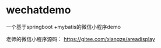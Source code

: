 # wechatdemo
一个基于springboot +mybatis的微信小程序demo


老师的微信小程序源码：
https://gitee.com/xiangze/areadisplay


